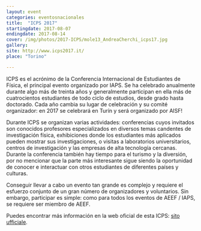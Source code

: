 ```yaml
---
layout: event
categories: eventosnacionales
title:  "ICPS 2017"
startingdate: 2017-08-07
endingdate: 2017-08-14
cover: /img/photos/2017-ICPS/mole13_AndreaCherchi_icps17.jpg
gallery: 
site: http://www.icps2017.it/
place: "Torino"

---
```


ICPS es el acrónimo de la Conferencia Internacional de Estudiantes de Física, el principal evento organizado por IAPS. Se ha celebrado anualmente durante algo más de treinta años y generalmente participan en ella más de cuatrocientos estudiantes de todo ciclo de estudios, desde grado hasta doctorado. Cada año cambia su lugar de celebración y su comité organizador: en 2017 se celebrará en Turín y será organizado por AISF!

Durante ICPS se organizan varias actividades: conferencias cuyos invitados son conocidos profesores especializados en diversos temas candentes de investigación física, exhibiciones donde los estudiantes más aplicados pueden mostrar sus investigaciones, o visitas a laboratorios universitarios, centros de investigación y las empresas de alta tecnología cercanas. Durante la conferencia también hay tiempo para el turismo y la diversión, por no mencionar que la parte más interesante sigue siendo la oportunidad de conocer e interactuar con otros estudiantes de diferentes países y culturas.

Conseguir llevar a cabo un evento tan grande es complejo y requiere el esfuerzo conjunto de un gran número de organizadores y voluntarios. Sin embargo, participar es simple: como para todos los eventos de AEEF / IAPS, se requiere ser miembro de AEEF.

Puedes encontrar más información en la web oficial de esta ICPS: [sito ufficiale](http://www.icps2017.it).
